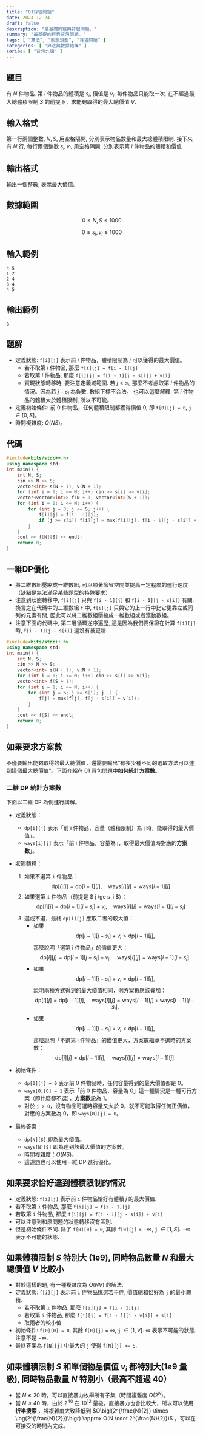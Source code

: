 ```yaml
---
title: "01背包問題"
date: 2024-12-24
draft: false
description: "最基礎的經典背包問題。"
summary: "最基礎的經典背包問題。"
tags: [ "算法", "動態規劃", "背包問題" ]
categories: [ "算法與數據結構" ]
series: [ "背包九講" ]
---
```


## 題目

有 $N$ 件物品. 第 $i$ 件物品的體積是 $s_i$, 價值是 $v_i$.
每件物品只能取一次. 在不超過最大總體積限制 $S$ 的前提下，求能夠取得的最大總價值 $V$.

## 輸入格式

第一行兩個整數, $N, S$, 用空格隔開, 分別表示物品數量和最大總體積限制.
接下來有 $N$ 行, 每行兩個整數 $s_i, v_i$, 用空格隔開, 分別表示第 $i$ 件物品的體積和價值.

## 輸出格式

輸出一個整數, 表示最大價值.

## 數據範圍

$$0 \le N, S \leq 1000$$

$$0 \le s_i, v_i \leq 1000$$

## 輸入範例

```
4 5
1 2
2 4
3 4
4 5
```

## 輸出範例

```
8
```

## 題解

- 定義狀態: `f[i][j]` 表示前 $i$ 件物品，體積限制為 $j$ 可以獲得的最大價值。
    - 若不取第 $i$ 件物品, 那麼 `f[i][j] = f[i - 1][j]`
    - 若取第 $i$ 件物品, 那麼 `f[i][j] = f[i - 1][j - s[i]] + v[i]`
    - 實現狀態轉移時, 要注意定義域範圍. 若 $j < s_i$, 那麼不考慮取第 $i$ 件物品的情況。因為若 $j-s_i$ 為負數, 數組下標不合法。
      也可以這麼解釋: 第 $i$ 件物品的體積大於體積限制, 所以不可能。
- 定義初始條件: 前 $0$ 件物品，任何體積限制都獲得價值 $0$, 即 `f[0][j] = 0`, `j` $\in [0, S]$。
- 時間複雜度: $O(NS)$。

## 代碼

```cpp
#include<bits/stdc++.h>
using namespace std;
int main() {
    int N, S;
    cin >> N >> S;
    vector<int> s(N + 1), v(N + 1);
    for (int i = 1; i <= N; i++) cin >> s[i] >> v[i];
    vector<vector<int>> f(N + 1, vector<int>(S + 1));
    for (int i = 1; i <= N; i++) {
        for (int j = 0; j <= S; j++) {
            f[i][j] = f[i - 1][j];
            if (j >= s[i]) f[i][j] = max(f[i][j], f[i - 1][j - s[i]] + v[i]);
        }
    }
    cout << f[N][S] << endl;
    return 0;
}
```

## 一維DP優化

- 將二維數組壓縮成一維數組, 可以顯著節省空間並提高一定程度的運行速度（缺點是無法滿足某些題型的特殊要求）
- 注意到狀態轉移中, `f[i][j]` 只與 `f[i - 1][j]` 和 `f[i - 1][j - s[i]]` 有關. 換言之在代碼中的二維數組 `f` 中,
  `f[i][j]` 只與它的上一行中比它更靠左或同列的元素有關, 因此可以將二維數組壓縮成一維數組或者滾動數組。
- 注意下面的代碼中, 第二層循環逆序遍歷, 這是因為我們要保證在計算 `f[i][j]` 時, `f[i - 1][j - s[i]]` 還沒有被更新.

```cpp
#include<bits/stdc++.h>
using namespace std;
int main() {
    int N, S;
    cin >> N >> S;
    vector<int> s(N + 1), v(N + 1);
    for (int i = 1; i <= N; i++) cin >> s[i] >> v[i];
    vector<int> f(S + 1);
    for (int i = 1; i <= N; i++) {
        for (int j = S; j >= s[i]; j--) {
            f[j] = max(f[j], f[j - s[i]] + v[i]);
        }
    }
    cout << f[S] << endl;
    return 0;
}
```

## 如果要求方案數

不僅要輸出能夠取得的最大總價值，還需要輸出“有多少種不同的選取方法可以達到這個最大總價值”。下面介紹在 01 背包問題中**如何統計方案數**。

### 二維 DP 統計方案數

下面以二維 DP 為例進行講解。

- 定義狀態：
  - `dp[i][j]` 表示「前 i 件物品，容量（體積限制）為 j 時，能取得的最大價值」。
  - `ways[i][j]` 表示「前 i 件物品，容量為 j，取得最大價值時對應的**方案數**」。

- 狀態轉移：
  1. 如果不選第 `i` 件物品：
     $$
       \text{dp}[i][j] = \text{dp}[i-1][j], 
       \quad
       \text{ways}[i][j] = \text{ways}[i-1][j]
     $$
  2. 如果選第 `i` 件物品（前提是 $ j \ge s_i $）：
     $$
       \text{dp}[i][j] 
         = \text{dp}[i-1][j - s_i] + v_i,
       \quad
       \text{ways}[i][j]
         = \text{ways}[i-1][j - s_i]
     $$
  3. 選或不選，最終 `dp[i][j]` 應取二者的較大值：
     - 如果
       $$
         \text{dp}[i-1][j - s_i] + v_i 
           > \text{dp}[i-1][j],
       $$
       那麼說明「選第 i 件物品」的價值更大：
       $$
         \text{dp}[i][j] = \text{dp}[i-1][j - s_i] + v_i,
         \quad
         \text{ways}[i][j] = \text{ways}[i-1][j - s_i].
       $$
     - 如果
       $$
         \text{dp}[i-1][j - s_i] + v_i 
           = \text{dp}[i-1][j],
       $$
       說明兩種方式得到的最大價值相同，則方案數應該疊加：
       $$
         \text{dp}[i][j] = \text{dp}[i-1][j], 
         \quad
         \text{ways}[i][j] 
           = \text{ways}[i-1][j] 
             + \text{ways}[i-1][j - s_i].
       $$
     - 如果
       $$
         \text{dp}[i-1][j - s_i] + v_i 
           < \text{dp}[i-1][j],
       $$
       那麼說明「不選第 i 件物品」的價值更大，方案數繼承不選時的方案數：
       $$
         \text{dp}[i][j] = \text{dp}[i-1][j],
         \quad
         \text{ways}[i][j] = \text{ways}[i-1][j].
       $$

- 初始條件：
  - `dp[0][j] = 0` 表示前 0 件物品時，任何容量得到的最大價值都是 0。  
  - `ways[0][0] = 1` 表示「前 0 件物品、容量為 0」這一種情況是一種可行方案（即什麼都不選），**方案數**設為 1。  
  - 對於 `j > 0`，沒有物品可選時容量又大於 0，就不可能取得任何正價值，對應的方案數為 0，即 `ways[0][j] = 0`。

- 最終答案：  
  - `dp[N][S]` 即為最大價值。  
  - `ways[N][S]` 即為達到該最大價值的方案數。
  - 時間複雜度：$O(NS)$。
  - 這道題也可以使用一維 DP 進行優化。

## 如果要求恰好達到體積限制的情況

- 定義狀態: `f[i][j]` 表示前 `i` 件物品恰好有體積 $j$ 的最大價值.
- 若不取第 `i` 件物品, 那麼 `f[i][j] = f[i - 1][j]`
- 若取第 `i` 件物品, 那麼 `f[i][j] = f[i - 1][j - s[i]] + v[i]`
- 可以注意到和原問題的狀態轉移沒有區別.
- 但是初始條件不同. 除了 `f[0][0] = 0`, 其餘 `f[0][j]` = $-\infty$, `j` $\in [1, S]$. $-\infty$ 表示不可能的狀態.

## 如果體積限制 $S$ 特別大 (1e9), 同時物品數量 $N$ 和最大總價值 $V$ 比較小

- 對於這樣的題, 有一種複雜度為 $O(NV)$ 的解法.
- 定義狀態: `f[i][j]` 表示前 `i` 件物品挑選若干件, 價值總和恰好為 `j` 的最小體積.
    - 若不取第 `i` 件物品, 那麼 `f[i][j] = f[i - 1][j]`
    - 若取第 `i` 件物品, 那麼 `f[i][j] = f[i - 1][j - v[i]] + s[i]`
    - 取兩者的較小值.
- 初始條件: `f[0][0] = 0`, 其餘 `f[0][j]` = $\infty$, `j` $\in [1, V]$. $\infty$ 表示不可能的狀態. 注意不是 $-\infty$.
- 最終答案為 `f[N][j]` 中最大的 `j` 使得 `f[N][j] <= S`.

## 如果體積限制 $S$ 和單個物品價值 $v_i$ 都特別大($1e9$ 量級), 同時物品數量 $N$ 特別小（最高不超過 40）

- 當 $N \leq 20$ 時，可以直接暴力枚舉所有子集（時間複雜度 $O(2^N)$。
- 當 $N \leq 40$ 時，由於 $2^{40}$ 在 $10^{12}$ 量級，直接暴力也會比較大，所以可以使用 **折半搜索**
  ，將複雜度大致降低到 $O\bigl(2^{\frac{N}{2}} \times \log(2^{\frac{N}{2}})\bigr) \approx O(N \cdot 2^{\frac{N}{2}})$
  ，可以在可接受的時間內完成。